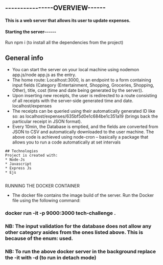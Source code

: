 ##  ----------------OVERVIEW------

####  This is a web server that allows its user to update expenses.

#### Starting the server------ 
Run npm i (to install all the dependencies from the project)
## General info


* You can start the server on your local machine using nodemon app.js/node app.js as the entry. 
* The home route: Localhost:3000, is an endpoint to a form containing input fields (Category (Entertainment, Shopping, Groceries, Shopping, Other), title, cost (time and date being generated by the server)).
* Upon inserting new receipts, the user is redirected to a route consisting of all receipts with the server-side generated time and date. localhost/expenses 
* The receipts can be queried using their automatically generated ID like so: as localhost/expenses/635bf5d0e1c684be1c351a19  (brings back the particular receipt in JSON format).
* Every 10min, the Database is emptied, and the fields are converted from JSON to CSV and automatically downloaded to the user machine. 
The above code is achieved using node-cron – basically a package that allows you to run a code automatically at set intervals
	
 
```
## Technologies
Project is created with:
* Node-Js
* Javascript
* Express Js
* Ejs
	
```

RUNNING THE DOCKER CONTAINER

* The docker file contains the image build of the server. 
Run the Docker file using the following command: 
### docker run -it -p 9000:3000 tech-challenge .
### NB: The input validation for the database does not allow any other category asides from the ones listed above. This is because of the enum: used.
### NB: To run the above docker server in the background replace the -it with -d (to run in detach mode)
